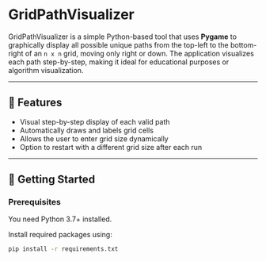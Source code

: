 # GridPathVisualizer

GridPathVisualizer is a simple Python-based tool that uses **Pygame** to graphically display all possible unique paths from the top-left to the bottom-right of an `n x n` grid, moving only right or down. The application visualizes each path step-by-step, making it ideal for educational purposes or algorithm visualization.

---

## 🎯 Features

- Visual step-by-step display of each valid path
- Automatically draws and labels grid cells
- Allows the user to enter grid size dynamically
- Option to restart with a different grid size after each run

---

## 🚀 Getting Started

### Prerequisites

You need Python 3.7+ installed.

Install required packages using:

```bash
pip install -r requirements.txt
